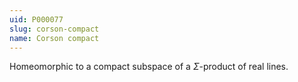 ```yaml
---
uid: P000077
slug: corson-compact
name: Corson compact
---
```

Homeomorphic to a compact subspace of a $\Sigma$-product of real lines.

